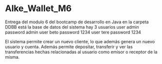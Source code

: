 # Alke_Wallet_M6
Entrega del modulo 6 del bootcamp de desarrollo en Java
en la carpeta DDBB está la base de datos del sistema
hay 3 usuarios
user admin password admin
user beto password 1234
user tere password 1234

El sistema permite crear un nuevo cliente, lo que además genera un nuevo usuario y cuenta.
Además permite depositar, transferir y ver las transferencias hechas relacionadas al usuario como emisor o receptor de la misma.
